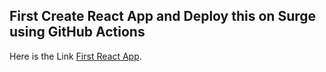 ## First Create React App and Deploy this on Surge using GitHub Actions

Here is the Link [First React App](https://first-react-application.surge.sh).
